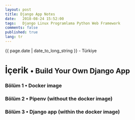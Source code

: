 ```yaml
---
layout: post
title: Django App Notes
date:   2018-08-24 15:52:00
tags:   Django Linux Programlama Python Web Framework
comments: false
published: true
lang: tr
---
```



<p class="meta">{{ page.date | date_to_long_string }} - Türkiye</p>

<style>
span {
    color:blue;
    cursor:pointer;
}
table {
    font-family: arial, sans-serif;
    border-collapse: collapse;
    width: 100%;
}

td, th {
    border: 1px solid #dddddd;
    text-align: left;
    padding: 8px;
}

tr:nth-child(even) {
    background-color: #dddddd;
}
</style>

<h1>İçerik <small>&bull; Build Your Own Django App</small></h1>

<h3><span onclick="show('Page1');"><a>Bölüm 1 &bull; Docker image</a></span></h3>
<h3><span onclick="show('Page2');"><a>Bölüm 2 &bull; Pipenv (without the docker image)</a></span></h3>
<h3><span onclick="show('Page3');"><a>Bölüm 3 &bull; Django app (within the docker image)</a></span></h3>
<br>

<div class="teaser clearfix"></div>

<div id="Page1" class="page" style="display:none">
<hr> 
/* docker kurulumunun denetlenmesi*/
<hr>
<pre><code data-language='bash'>sudo systemctl status docker</code></pre>
<pre><code data-language='bash'>sudo systemctl enable docker</code></pre>
<pre><code data-language='bash'>sudo systemctl start docker</code></pre> 
<br><hr>
/* docker imajının indirilmesi*/
<hr>

<p><code data-language='bash'>
sudo docker run --net="host" -v /home/$USER:/home/$USER -v /var/cache/pisi/archives:/var/cache/pisi/archives -v /var/cache/pisi/packages:/var/cache/pisi/packages -itd --security-opt=seccomp:unconfined ertugerata/pisi-chroot-beta bash</code></p>
<p><code data-language='bash'>
sudo docker run --net="host" -v /home/$USER/pisi-2.0/build:/root -v /var/cache/pisi/archives:/var/cache/pisi/archives -v /var/cache/pisi/packages:/var/cache/pisi/packages -itd --security-opt=seccomp:unconfined ertugerata/pisi-chroot-farm bash</code></p>
<br><hr>
 /* docker container çalıştırılması*/
<hr>

<pre><code data-language='bash'>sudo docker ps</code></pre>
<pre><code data-language='bash'>sudo docker attach container_name</code></pre>
<br><hr>
 /* depo ve servislerin aktif hale getirilmesi*/
<hr>

<pre><code data-language='bash'>pisi ar beta http://ciftlik.pisilinux.org/2.0-Beta.1/pisi-index.xml.xz</code></pre>
<p><code data-language='bash'>service dbus start && pisi it gawk --ignore-dependency && pisi ur && pisi up -dvsy && pisi it python-devel openssl-devel git pip nodejs -y</code></p>
<pre><code data-language='bash'>pisi it gawk --ignore-dependency</code></pre>
<br><hr>
 /* docker container silimi*/
<hr>
<pre><code data-language='bash'>sudo docker stop container_name</code></pre>
<pre><code data-language='bash'>sudo docker rm container_name</code></pre>
</div>

<div class="teaser clearfix"></div>

<div id="Page2" class="page" style="display:none">
<pre><code data-language='bash'>pipenv install django==2.0.4</code></pre>
<pre><code data-language='bash'>pipenv shell</code></pre>
<pre><code data-language='bash'>git clone https://github.com/PrettyPrinted/weather_app_django_scotch.git</code></pre>
<pre><code data-language='bash'>cd weather_app_django_scotch/the_weather/</code></pre>
<pre><code data-language='bash'>python manage.py createsuperuser</code></pre>
<pre><code data-language='bash'>python manage.py runserver</code></pre>
</div>
 
<div class="teaser clearfix"></div>

<div id="Page3" class="page" style="display:none">
<pre><code data-language='bash'>pip install django==1.8</code></pre>
<pre><code data-language='bash'>pip install npm</code></pre>
<pre><code data-language='bash'>pip install --upgrade git+https://github.com/mysteryjeans/doorsale.git#egg=Doorsale</code></pre>
<pre><code data-language='bash'>git clone https://github.com/mysteryjeans/doorsale-demo.git</code></pre>
<pre><code data-language='bash'>npm install -g less yuglify</code></pre>
<pre><code data-language='bash'>cd doorsale-demo</code></pre>
<pre><code data-language='bash'>python manage.py runserver</code></pre>
<pre><code data-language='bash'>docker save container_name > /home/$USER/export.tar</code></pre>
<pre><code data-language='bash'>docker load < /home/$USER/export.tar</code></pre>
</div>
